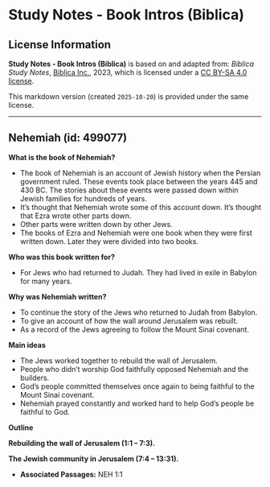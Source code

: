 # Study Notes - Book Intros (Biblica)

## License Information

**Study Notes - Book Intros (Biblica)** is based on and adapted from: _Biblica Study Notes_, [Biblica Inc.](https://www.biblica.com/), 2023, which is licensed under a [CC BY-SA 4.0 license](https://creativecommons.org/licenses/by-sa/4.0/legalcode.en).

This markdown version (created `2025-10-20`) is provided under the same license.



--------------------------------

## Nehemiah (id: 499077)

**What is the book of Nehemiah?**

* The book of Nehemiah is an account of Jewish history when the Persian government ruled. These events took place between the years 445 and 430 BC. The stories about these events were passed down within Jewish families for hundreds of years.
* It’s thought that Nehemiah wrote some of this account down. It’s thought that Ezra wrote other parts down.
* Other parts were written down by other Jews.
* The books of Ezra and Nehemiah were one book when they were first written down. Later they were divided into two books.

**Who was this book written for?**

* For Jews who had returned to Judah. They had lived in exile in Babylon for many years.

**Why was Nehemiah written?**

* To continue the story of the Jews who returned to Judah from Babylon.
* To give an account of how the wall around Jerusalem was rebuilt.
* As a record of the Jews agreeing to follow the Mount Sinai covenant.

**Main ideas**

* The Jews worked together to rebuild the wall of Jerusalem.
* People who didn’t worship God faithfully opposed Nehemiah and the builders.
* God’s people committed themselves once again to being faithful to the Mount Sinai covenant.
* Nehemiah prayed constantly and worked hard to help God’s people be faithful to God.

**Outline**

**Rebuilding the wall of Jerusalem (1:1 – 7:3\).**

**The Jewish community in Jerusalem (7:4 – 13:31\).**

* **Associated Passages:** NEH 1:1

